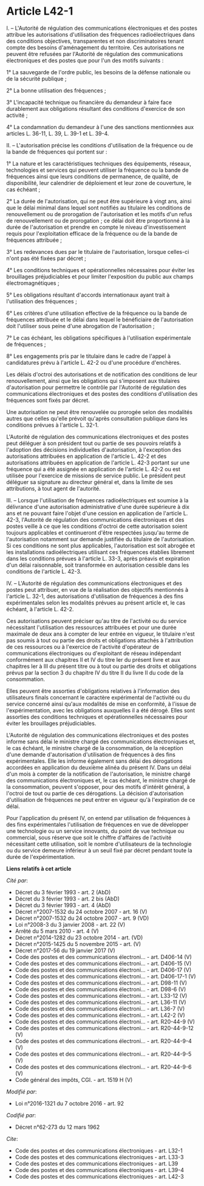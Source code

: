 # Article L42-1

I. – L'Autorité de régulation des communications électroniques et des postes attribue les autorisations d'utilisation des
fréquences radioélectriques dans des conditions objectives, transparentes et non discriminatoires tenant compte des besoins
d'aménagement du territoire. Ces autorisations ne peuvent être refusées par l'Autorité de régulation des communications
électroniques et des postes que pour l'un des motifs suivants :

1° La sauvegarde de l'ordre public, les besoins de la défense nationale ou de la sécurité publique ;

2° La bonne utilisation des fréquences ;

3° L'incapacité technique ou financière du demandeur à faire face durablement aux obligations résultant des conditions
d'exercice de son activité ;

4° La condamnation du demandeur à l'une des sanctions mentionnées aux articles L. 36-11, L. 39, L. 39-1 et L. 39-4. 

II. – L'autorisation précise les conditions d'utilisation de la fréquence ou de la bande de fréquences qui portent sur :

1° La nature et les caractéristiques techniques des équipements, réseaux, technologies et services qui peuvent utiliser la
fréquence ou la bande de fréquences ainsi que leurs conditions de permanence, de qualité, de disponibilité, leur calendrier
de déploiement et leur zone de couverture, le cas échéant ;

2° La durée de l'autorisation, qui ne peut être supérieure à vingt ans, ainsi que le délai minimal dans lequel sont notifiés
au titulaire les conditions de renouvellement ou de prorogation de l'autorisation et les motifs d'un refus de renouvellement
ou de prorogation ; ce délai doit être proportionné à la durée de l'autorisation et prendre en compte le niveau
d'investissement requis pour l'exploitation efficace de la fréquence ou de la bande de fréquences attribuée ;

3° Les redevances dues par le titulaire de l'autorisation, lorsque celles-ci n'ont pas été fixées par décret ;

4° Les conditions techniques et opérationnelles nécessaires pour éviter les brouillages préjudiciables et pour limiter
l'exposition du public aux champs électromagnétiques ;

5° Les obligations résultant d'accords internationaux ayant trait à l'utilisation des fréquences ;

6° Les critères d'une utilisation effective de la fréquence ou la bande de fréquences attribuée et le délai dans lequel le
bénéficiaire de l'autorisation doit l'utiliser sous peine d'une abrogation de l'autorisation ;

7° Le cas échéant, les obligations spécifiques à l'utilisation expérimentale de fréquences ;

8° Les engagements pris par le titulaire dans le cadre de l'appel à candidatures prévu à l'article L. 42-2 ou d'une procédure
d'enchères.

Les délais d'octroi des autorisations et de notification des conditions de leur renouvellement, ainsi que les obligations qui
s'imposent aux titulaires d'autorisation pour permettre le contrôle par l'Autorité de régulation des communications
électroniques et des postes des conditions d'utilisation des fréquences sont fixés par décret.

Une autorisation ne peut être renouvelée ou prorogée selon des modalités autres que celles qu'elle prévoit qu'après
consultation publique dans les conditions prévues à l'article L. 32-1.

L'Autorité de régulation des communications électroniques et des postes peut déléguer à son président tout ou partie de ses
pouvoirs relatifs à l'adoption des décisions individuelles d'autorisation, à l'exception des autorisations attribuées en
application de l'article L. 42-2 et des autorisations attribuées en application de l'article L. 42-3 portant sur une
fréquence qui a été assignée en application de l'article L. 42-2 ou est utilisée pour l'exercice de missions de service
public. Le président peut déléguer sa signature au directeur général et, dans la limite de ses attributions, à tout agent de
l'autorité.

III. – Lorsque l'utilisation de fréquences radioélectriques est soumise à la délivrance d'une autorisation administrative
d'une durée supérieure à dix ans et ne pouvant faire l'objet d'une cession en application de l'article L. 42-3, l'Autorité de
régulation des communications électroniques et des postes veille à ce que les conditions d'octroi de cette autorisation
soient toujours applicables et continueront d'être respectées jusqu'au terme de l'autorisation notamment sur demande
justifiée du titulaire de l'autorisation. Si ces conditions ne sont plus applicables, l'autorisation est soit abrogée et les
installations radioélectriques utilisant ces fréquences établies librement dans les conditions prévues à l'article L. 33-3,
après préavis et expiration d'un délai raisonnable, soit transformée en autorisation cessible dans les conditions de
l'article L. 42-3.

IV. – L'Autorité de régulation des communications électroniques et des postes peut attribuer, en vue de la réalisation des
objectifs mentionnés à l'article L. 32-1, des autorisations d'utilisation de fréquences à des fins expérimentales selon les
modalités prévues au présent article et, le cas échéant, à l'article L. 42-2.

Ces autorisations peuvent préciser qu'au titre de l'activité ou du service nécessitant l'utilisation des ressources
attribuées et pour une durée maximale de deux ans à compter de leur entrée en vigueur, le titulaire n'est pas soumis à tout
ou partie des droits et obligations attachés à l'attribution de ces ressources ou à l'exercice de l'activité d'opérateur de
communications électroniques ou d'exploitant de réseau indépendant conformément aux chapitres II et IV du titre Ier du
présent livre et aux chapitres Ier à III du présent titre ou à tout ou partie des droits et obligations prévus par la section
3 du chapitre IV du titre II du livre II du code de la consommation.

Elles peuvent être assorties d'obligations relatives à l'information des utilisateurs finals concernant le caractère
expérimental de l'activité ou du service concerné ainsi qu'aux modalités de mise en conformité, à l'issue de
l'expérimentation, avec les obligations auxquelles il a été dérogé. Elles sont assorties des conditions techniques et
opérationnelles nécessaires pour éviter les brouillages préjudiciables.

L'Autorité de régulation des communications électroniques et des postes informe sans délai le ministre chargé des
communications électroniques et, le cas échéant, le ministre chargé de la consommation, de la réception d'une demande
d'autorisation d'utilisation de fréquences à des fins expérimentales. Elle les informe également sans délai des dérogations
accordées en application du deuxième alinéa du présent IV. Dans un délai d'un mois à compter de la notification de
l'autorisation, le ministre chargé des communications électroniques et, le cas échéant, le ministre chargé de la
consommation, peuvent s'opposer, pour des motifs d'intérêt général, à l'octroi de tout ou partie de ces dérogations. La
décision d'autorisation d'utilisation de fréquences ne peut entrer en vigueur qu'à l'expiration de ce délai.

Pour l'application du présent IV, on entend par utilisation de fréquences à des fins expérimentales l'utilisation de
fréquences en vue de développer une technologie ou un service innovants, du point de vue technique ou commercial, sous
réserve que soit le chiffre d'affaires de l'activité nécessitant cette utilisation, soit le nombre d'utilisateurs de la
technologie ou du service demeure inférieur à un seuil fixé par décret pendant toute la durée de l'expérimentation.

**Liens relatifs à cet article**

_Cité par_:

  - Décret du 3 février 1993 - art. 2 (AbD)
  - Décret du 3 février 1993 - art. 2 bis (AbD)
  - Décret du 3 février 1993 - art. 4 (AbD)
  - Décret n°2007-1532 du 24 octobre 2007 - art. 16 (V)
  - Décret n°2007-1532 du 24 octobre 2007 - art. 9 (VD)
  - Loi n°2008-3 du 3 janvier 2008 - art. 22 (V)
  - Arrêté du 5 mars 2010 - art. 4 (V)
  - Décret n°2014-1282 du 23 octobre 2014 - art. (VD)
  - Décret n°2015-1425 du 5 novembre 2015 - art. (V)
  - Décret n°2017-56 du 19 janvier 2017 (V)
  - Code des postes et des communications électroni... - art. D406-14 (V)
  - Code des postes et des communications électroni... - art. D406-15 (V)
  - Code des postes et des communications électroni... - art. D406-17 (V)
  - Code des postes et des communications électroni... - art. D406-17-1 (V)
  - Code des postes et des communications électroni... - art. D98-11 (V)
  - Code des postes et des communications électroni... - art. D98-6 (V)
  - Code des postes et des communications électroni... - art. L33-12 (V)
  - Code des postes et des communications électroni... - art. L36-11 (V)
  - Code des postes et des communications électroni... - art. L36-7 (V)
  - Code des postes et des communications électroni... - art. L42-2 (V)
  - Code des postes et des communications électroni... - art. R20-44-9 (V)
  - Code des postes et des communications électroni... - art. R20-44-9-12 (V)
  - Code des postes et des communications électroni... - art. R20-44-9-4 (V)
  - Code des postes et des communications électroni... - art. R20-44-9-5 (V)
  - Code des postes et des communications électroni... - art. R20-44-9-6 (V)
  - Code général des impôts, CGI. - art. 1519 H (V)

_Modifié par_:

  - Loi n°2016-1321 du 7 octobre 2016 - art. 92

_Codifié par_:

  - Décret n°62-273 du 12 mars 1962

_Cite_:

  - Code des postes et des communications électroniques - art. L32-1
  - Code des postes et des communications électroniques - art. L33-3
  - Code des postes et des communications électroniques - art. L39
  - Code des postes et des communications électroniques - art. L39-4
  - Code des postes et des communications électroniques - art. L42-3
